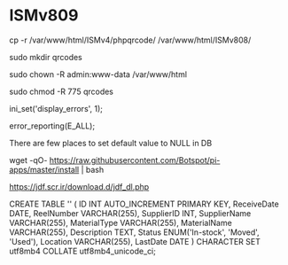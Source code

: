 # ISMv809

cp -r /var/www/html/ISMv4/phpqrcode/ /var/www/html/ISMv808/

sudo mkdir qrcodes

sudo chown -R admin:www-data /var/www/html

sudo chmod -R 775 qrcodes

ini_set('display_errors', 1);

error_reporting(E_ALL);

There are few places to set default value to NULL in DB

wget -qO- https://raw.githubusercontent.com/Botspot/pi-apps/master/install | bash

https://jdf.scr.ir/download.d/jdf_dl.php

CREATE TABLE '' (
    ID INT AUTO_INCREMENT PRIMARY KEY,
    ReceiveDate DATE,
    ReelNumber VARCHAR(255),
    SupplierID INT,
    SupplierName VARCHAR(255),
    MaterialType VARCHAR(255),
    MaterialName VARCHAR(255),
    Description TEXT,
    Status ENUM('In-stock', 'Moved', 'Used'),
    Location VARCHAR(255),
    LastDate DATE
) CHARACTER SET utf8mb4 COLLATE utf8mb4_unicode_ci;
